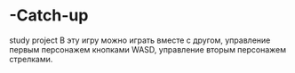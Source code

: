 # -Catch-up
study project
В эту игру можно играть вместе с другом, управление первым персонажем кнопками WASD, управление вторым персонажем стрелками.
